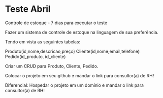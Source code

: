 # Teste Abril

Controle de estoque - 7 dias para executar o teste

Fazer um sistema de controle de estoque na linguagem de sua preferência.

Tendo em vista as seguintes tabelas:

Produto(id,nome,descricao,preço)
Cliente(id,nome,email,telefone)
Pedido(id_produto, id_cliente)

Criar um CRUD para Produto, Cliente, Pedido.


Colocar o projeto em seu github e mandar o link para consultor(a) de RH!

Diferencial: Hospedar o projeto em um domínio e mandar o link para consultor(a) de RH!
